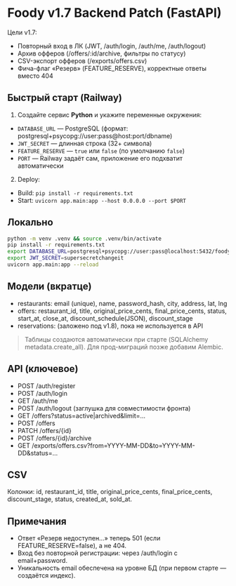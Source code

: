 # Foody v1.7 Backend Patch (FastAPI)

Цели v1.7:
- Повторный вход в ЛК (JWT, /auth/login, /auth/me, /auth/logout)
- Архив офферов (/offers/:id/archive, фильтры по статусу)
- CSV-экспорт офферов (/exports/offers.csv)
- Фича-флаг «Резерв» (FEATURE_RESERVE), корректные ответы вместо 404

## Быстрый старт (Railway)

1) Создайте сервис **Python** и укажите переменные окружения:
- `DATABASE_URL` — PostgreSQL (формат: postgresql+psycopg://user:pass@host:port/dbname)
- `JWT_SECRET` — длинная строка (32+ символа)
- `FEATURE_RESERVE` — `true` или `false` (по умолчанию `false`)
- `PORT` — Railway задаёт сам, приложение его подхватит автоматически

2) Deploy:
- Build: `pip install -r requirements.txt`
- Start: `uvicorn app.main:app --host 0.0.0.0 --port $PORT`

## Локально
```bash
python -m venv .venv && source .venv/bin/activate
pip install -r requirements.txt
export DATABASE_URL=postgresql+psycopg://user:pass@localhost:5432/foody
export JWT_SECRET=supersecretchangeit
uvicorn app.main:app --reload
```

## Модели (вкратце)
- restaurants: email (unique), name, password_hash, city, address, lat, lng
- offers: restaurant_id, title, original_price_cents, final_price_cents, status, start_at, close_at, discount_schedule(JSON), discount_stage
- reservations: (заложено под v1.8), пока не используется в API

> Таблицы создаются автоматически при старте (SQLAlchemy metadata.create_all). Для прод-миграций позже добавим Alembic.

## API (ключевое)
- POST /auth/register
- POST /auth/login
- GET  /auth/me
- POST /auth/logout (заглушка для совместимости фронта)
- GET  /offers?status=active|archived&limit=...
- POST /offers
- PATCH /offers/{id}
- POST /offers/{id}/archive
- GET  /exports/offers.csv?from=YYYY-MM-DD&to=YYYY-MM-DD&status=...

## CSV
Колонки: id, restaurant_id, title, original_price_cents, final_price_cents, discount_stage, status, created_at, sold_at.

## Примечания
- Ответ «Резерв недоступен…» теперь 501 (если FEATURE_RESERVE=false), а не 404.
- Вход без повторной регистрации: через /auth/login с email+password.
- Уникальность email обеспечена на уровне БД (при первом старте — создаётся индекс).
